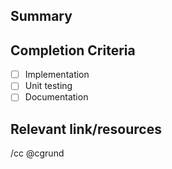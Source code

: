 ## Summary

<!-- Summarize the desired feature/behavior concisely -->

## Completion Criteria

<!-- In this section, list the criteria for the task to be considered complete - i.e. This task can be considered complete when tool-x can perform action a, b, and c -->

- [ ] Implementation
- [ ] Unit testing
- [ ] Documentation

## Relevant link/resources

<!-- Paste any relevant logs - please use [code blocks](https://about.gitlab.com/handbook/markdown-guide/#fenced) to format console output, logs, and code. -->

<!-- If there are resources that you know of that would provide a good starting point for the person implementing this task, consider adding them here -->

/cc @cgrund
